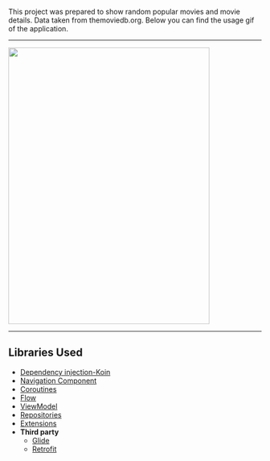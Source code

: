 This project was prepared to show random popular movies and movie details. Data taken from themoviedb.org. Below you can find the usage gif of the application.

---

<img src="https://github.com/Yusuf-Solmaz/MovieAppV2/assets/83172478/d8acd69e-bac3-42cb-af7e-fad83cdd165d"  style="width: 400px; height: 550px;">

---
## Libraries Used

* [Dependency injection-Koin](https://insert-koin.io/docs/quickstart/android/)
* [Navigation Component](https://developer.android.com/guide/navigation/navigation-getting-started)
* [Coroutines](https://developer.android.com/kotlin/coroutines?hl=tr)
* [Flow](https://developer.android.com/kotlin/flow?hl=en)
* [ViewModel](https://developer.android.com/topic/libraries/architecture/viewmodel#implement)
* [Repositories](https://developer.android.com/topic/architecture#data-layer)
* [Extensions](https://developer.android.com/kotlin/ktx)
* **Third party**
  * [Glide](https://github.com/bumptech/glide)
  * [Retrofit](https://square.github.io/retrofit/)
